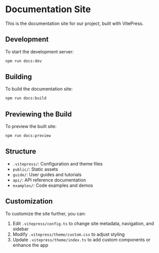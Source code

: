 
# Documentation Site

This is the documentation site for our project, built with VitePress.

## Development

To start the development server:

```bash
npm run docs:dev
```

## Building

To build the documentation site:

```bash
npm run docs:build
```

## Previewing the Build

To preview the built site:

```bash
npm run docs:preview
```

## Structure

- `.vitepress/`: Configuration and theme files
- `public/`: Static assets
- `guide/`: User guides and tutorials
- `api/`: API reference documentation
- `examples/`: Code examples and demos

## Customization

To customize the site further, you can:

1. Edit `.vitepress/config.ts` to change site metadata, navigation, and sidebar
2. Modify `.vitepress/theme/custom.css` to adjust styling
3. Update `.vitepress/theme/index.ts` to add custom components or enhance the app

